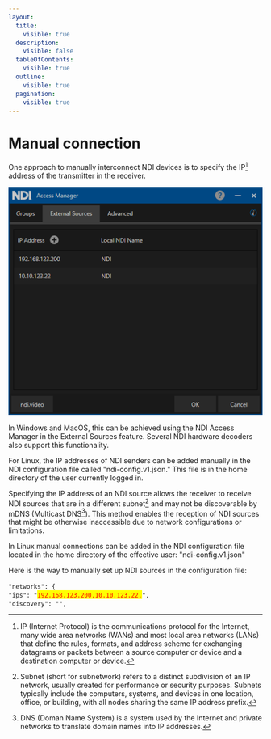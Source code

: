 ```yaml
---
layout:
  title:
    visible: true
  description:
    visible: false
  tableOfContents:
    visible: true
  outline:
    visible: true
  pagination:
    visible: true
---
```


# Manual connection

One approach to manually interconnect NDI devices is to specify the IP[^1] address of the transmitter in the receiver.

![Screenshot of NDI Access Manager tool](<../../.gitbook/assets/2 (1).png>)

In Windows and MacOS, this can be achieved using the NDI Access Manager in the External Sources feature. Several NDI hardware decoders also support this functionality.

For Linux, the IP addresses of NDI senders can be added manually in the NDI configuration file called "ndi-config.v1.json." This file is in the home directory of the user currently logged in.

Specifying the IP address of an NDI source allows the receiver to receive NDI sources that are in a different subnet[^2] and may not be discoverable by mDNS (Multicast DNS[^3]). This method enables the reception of NDI sources that might be otherwise inaccessible due to network configurations or limitations.

In Linux manual connections can be added in the NDI configuration file located in the home directory of the effective user: "ndi-config.v1.json"

Here is the way to manually set up NDI sources in the configuration file:

`"networks": {`\
`"ips": "`<mark style="color:red;">`192.168.123.200,10.10.123.22,`</mark>`",`\
`"discovery": "",`

[^1]: IP (Internet Protocol) is the communications protocol for the Internet, many wide area networks (WANs) and most local area networks (LANs) that define the rules, formats, and address scheme for exchanging datagrams or packets between a source computer or device and a destination computer or device.

[^2]: Subnet (short for subnetwork) refers to a distinct subdivision of an IP network, usually created for performance or security purposes. Subnets typically include the computers, systems, and devices in one location, office, or building, with all nodes sharing the same IP address prefix.

[^3]: DNS (Doman Name System) is a system used by the Internet and private networks to translate domain names into IP addresses.
